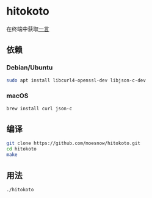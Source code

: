 # hitokoto

在终端中获取[一言](https://hitokoto.cn)

## 依赖

### Debian/Ubuntu

```bash
sudo apt install libcurl4-openssl-dev libjson-c-dev
```

### macOS

```bash
brew install curl json-c
```

## 编译

```bash
git clone https://github.com/moesnow/hitokoto.git
cd hitokoto
make
```

## 用法

```bash
./hitokoto
```

